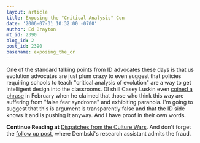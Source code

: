 ```yaml
---
layout: article
title: Exposing the "Critical Analysis" Con
date: '2006-07-31 10:32:00 -0700'
author: Ed Brayton
mt_id: 2390
blog_id: 2
post_id: 2390
basename: exposing_the_cr
---
```

One of the standard talking points from ID advocates these days is that us evolution advocates are just plum crazy to even suggest that policies requiring schools to teach "critical analysis of evolution" are a way to get intelligent design into the classrooms. DI shill Casey Luskin even [coined a phrase](http://www.evolutionnews.org/2006/02/false_fear_epidemic_spreads_to.html) in February when he claimed that those who think this way are suffering from "false fear syndrome" and exhibiting paranoia. I'm going to suggest that this is argument is transparently false and that the ID side knows it and is pushing it anyway. And I have proof in their own words.

**Continue Reading at** [Dispatches from the Culture Wars](http://scienceblogs.com/dispatches/2006/07/exposing_the_critical_analysis.php). And don't forget the [follow up post](http://scienceblogs.com/dispatches/2006/07/dembskis_research_assistant_ex_1.php), where Dembski's research assistant admits the fraud.
